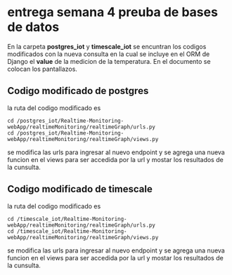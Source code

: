 # entrega semana 4 preuba de bases de datos

En la carpeta **postgres_iot** y **timescale_iot** se encuntran los codigos modificados con la nueva consulta
en la cual se incluye en el ORM de Django el **value** de la medicion de la temperatura.
En el documento se colocan los pantallazos.

## Codigo modificado de postgres

la ruta del codigo modificado es 

```shell
cd /postgres_iot/Realtime-Monitoring-webApp/realtimeMonitoring/realtimeGraph/urls.py
cd /postgres_iot/Realtime-Monitoring-webApp/realtimeMonitoring/realtimeGraph/views.py
```

se modifica las urls para ingresar al nuevo endpoint y se agrega una nueva funcion en el views para ser accedida por la url 
y mostar los resultados de la cunsulta.

## Codigo modificado de timescale

la ruta del codigo modificado es 

```shell
cd /timescale_iot/Realtime-Monitoring-webApp/realtimeMonitoring/realtimeGraph/urls.py
cd /timescale_iot/Realtime-Monitoring-webApp/realtimeMonitoring/realtimeGraph/views.py
```

se modifica las urls para ingresar al nuevo endpoint y se agrega una nueva funcion en el views para ser accedida por la url 
y mostar los resultados de la cunsulta.